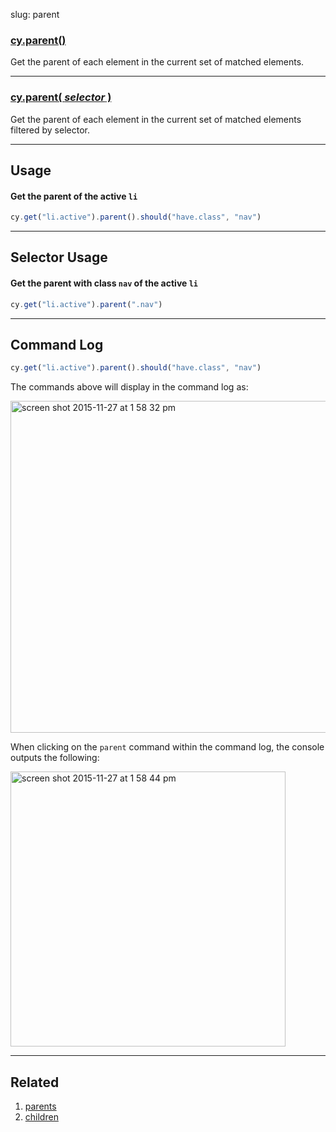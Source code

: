 slug: parent

### [cy.parent()](#usage)

Get the parent of each element in the current set of matched elements.

***

### [cy.parent( *selector* )](#selector-usage)

Get the parent of each element in the current set of matched elements filtered by selector.

***

## Usage

#### Get the parent of the active `li`

```js
cy.get("li.active").parent().should("have.class", "nav")
```

***

## Selector Usage

#### Get the parent with class `nav` of the active `li`

```js
cy.get("li.active").parent(".nav")
```

***

## Command Log

```js
cy.get("li.active").parent().should("have.class", "nav")
```

The commands above will display in the command log as:

<img width="531" alt="screen shot 2015-11-27 at 1 58 32 pm" src="https://cloud.githubusercontent.com/assets/1271364/11447127/0d9ab5a8-950f-11e5-90ae-c317dd83aa65.png">

When clicking on the `parent` command within the command log, the console outputs the following:

<img width="440" alt="screen shot 2015-11-27 at 1 58 44 pm" src="https://cloud.githubusercontent.com/assets/1271364/11447130/11b22c02-950f-11e5-9b82-cc3b2ff8548e.png">

***

## Related
1. [parents](parents)
2. [children](children)